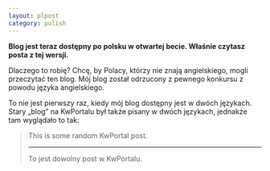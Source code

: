 ```yaml
---
layout: plpost
category: polish
---
```

**Blog jest teraz dostępny po polsku w otwartej becie. Właśnie czytasz posta z tej wersji.**

Dlaczego to robię? Chcę, by Polacy, którzy nie znają angielskiego, mogli przeczytać ten blog. Mój blog został odrzucony z pewnego konkursu z powodu języka angielskiego.

To nie jest pierwszy raz, kiedy mój blog dostępny jest w dwóch językach. Stary „blog” na KwPortalu był także pisany w dwóch językach, jednakże tam wyglądało to tak:

> This is some random KwPortal post.
> <hr>
> To jest dowolny post w KwPortalu.
